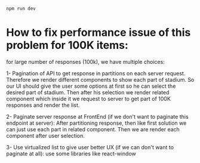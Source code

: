 
```bash
npm run dev
```


# How to fix performance issue of this problem for 100K items:

for large number of responses (100k), we have multiple choices:

1- Pagination of API to get response in partitions on each server request. Therefore we render different components to show each part of stadium.
So our UI should give the user some options at first so he can select the desired part of stadium. Then after his selection we render related
component which inside it we request to server to get part of 100K responses and render the list.

2- Paginate server response at FrontEnd (if we don't want to paginate this endpoint at server): After partitioning response, then
like first solution we can just use each part in related component. Then we are render each component after user selection.

3- Use virtualized list to give user better UX (if we can don't want to paginate at all): use some libraries like react-window
